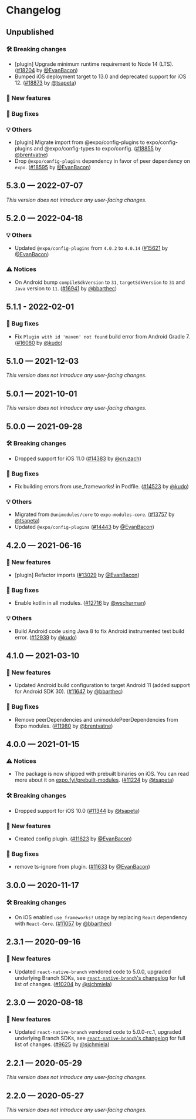 # Changelog

## Unpublished

### 🛠 Breaking changes

- [plugin] Upgrade minimum runtime requirement to Node 14 (LTS). ([#18204](https://github.com/expo/expo/pull/18204) by [@EvanBacon](https://github.com/EvanBacon))
- Bumped iOS deployment target to 13.0 and deprecated support for iOS 12. ([#18873](https://github.com/expo/expo/pull/18873) by [@tsapeta](https://github.com/tsapeta))

### 🎉 New features

### 🐛 Bug fixes

### 💡 Others

- [plugin] Migrate import from @expo/config-plugins to expo/config-plugins and @expo/config-types to expo/config. ([#18855](https://github.com/expo/expo/pull/18855) by [@brentvatne](https://github.com/brentvatne))
- Drop `@expo/config-plugins` dependency in favor of peer dependency on `expo`. ([#18595](https://github.com/expo/expo/pull/18595) by [@EvanBacon](https://github.com/EvanBacon))

## 5.3.0 — 2022-07-07

_This version does not introduce any user-facing changes._

## 5.2.0 — 2022-04-18

### 💡 Others

- Updated `@expo/config-plugins` from `4.0.2` to `4.0.14` ([#15621](https://github.com/expo/expo/pull/15621) by [@EvanBacon](https://github.com/EvanBacon))

### ⚠️ Notices

- On Android bump `compileSdkVersion` to `31`, `targetSdkVersion` to `31` and `Java` version to `11`. ([#16941](https://github.com/expo/expo/pull/16941) by [@bbarthec](https://github.com/bbarthec))

## 5.1.1 - 2022-02-01

### 🐛 Bug fixes

- Fix `Plugin with id 'maven' not found` build error from Android Gradle 7. ([#16080](https://github.com/expo/expo/pull/16080) by [@kudo](https://github.com/kudo))

## 5.1.0 — 2021-12-03

_This version does not introduce any user-facing changes._

## 5.0.1 — 2021-10-01

_This version does not introduce any user-facing changes._

## 5.0.0 — 2021-09-28

### 🛠 Breaking changes

- Dropped support for iOS 11.0 ([#14383](https://github.com/expo/expo/pull/14383) by [@cruzach](https://github.com/cruzach))

### 🐛 Bug fixes

- Fix building errors from use_frameworks! in Podfile. ([#14523](https://github.com/expo/expo/pull/14523) by [@kudo](https://github.com/kudo))

### 💡 Others

- Migrated from `@unimodules/core` to `expo-modules-core`. ([#13757](https://github.com/expo/expo/pull/13757) by [@tsapeta](https://github.com/tsapeta))
- Updated `@expo/config-plugins` ([#14443](https://github.com/expo/expo/pull/14443) by [@EvanBacon](https://github.com/EvanBacon))

## 4.2.0 — 2021-06-16

### 🎉 New features

- [plugin] Refactor imports ([#13029](https://github.com/expo/expo/pull/13029) by [@EvanBacon](https://github.com/EvanBacon))

### 🐛 Bug fixes

- Enable kotlin in all modules. ([#12716](https://github.com/expo/expo/pull/12716) by [@wschurman](https://github.com/wschurman))

### 💡 Others

- Build Android code using Java 8 to fix Android instrumented test build error. ([#12939](https://github.com/expo/expo/pull/12939) by [@kudo](https://github.com/kudo))

## 4.1.0 — 2021-03-10

### 🎉 New features

- Updated Android build configuration to target Android 11 (added support for Android SDK 30). ([#11647](https://github.com/expo/expo/pull/11647) by [@bbarthec](https://github.com/bbarthec))

### 🐛 Bug fixes

- Remove peerDependencies and unimodulePeerDependencies from Expo modules. ([#11980](https://github.com/expo/expo/pull/11980) by [@brentvatne](https://github.com/brentvatne))

## 4.0.0 — 2021-01-15

### ⚠️ Notices

- The package is now shipped with prebuilt binaries on iOS. You can read more about it on [expo.fyi/prebuilt-modules](https://expo.fyi/prebuilt-modules). ([#11224](https://github.com/expo/expo/pull/11224) by [@tsapeta](https://github.com/tsapeta))

### 🛠 Breaking changes

- Dropped support for iOS 10.0 ([#11344](https://github.com/expo/expo/pull/11344) by [@tsapeta](https://github.com/tsapeta))

### 🎉 New features

- Created config plugin. ([#11623](https://github.com/expo/expo/pull/11623) by [@EvanBacon](https://github.com/EvanBacon))

### 🐛 Bug fixes

- remove ts-ignore from plugin. ([#11633](https://github.com/expo/expo/pull/11633) by [@EvanBacon](https://github.com/EvanBacon))

## 3.0.0 — 2020-11-17

### 🛠 Breaking changes

- On iOS enabled `use_frameworks!` usage by replacing `React` dependency with `React-Core`. ([#11057](https://github.com/expo/expo/pull/11057) by [@bbarthec](https://github.com/bbarthec))

## 2.3.1 — 2020-09-16

### 🎉 New features

- Updated `react-native-branch` vendored code to 5.0.0, upgraded underlying Branch SDKs, see [`react-native-branch`'s changelog](https://github.com/BranchMetrics/react-native-branch-deep-linking-attribution/blob/master/ChangeLog.md) for full list of changes. ([#10204](https://github.com/expo/expo/pull/10204) by [@sjchmiela](https://github.com/sjchmiela))

## 2.3.0 — 2020-08-18

### 🎉 New features

- Updated `react-native-branch` vendored code to 5.0.0-rc.1, upgraded underlying Branch SDKs, see [`react-native-branch`'s changelog](https://github.com/BranchMetrics/react-native-branch-deep-linking-attribution/blob/master/ChangeLog.md) for full list of changes. ([#9625](https://github.com/expo/expo/pull/9625) by [@sjchmiela](https://github.com/sjchmiela))

## 2.2.1 — 2020-05-29

_This version does not introduce any user-facing changes._

## 2.2.0 — 2020-05-27

_This version does not introduce any user-facing changes._
